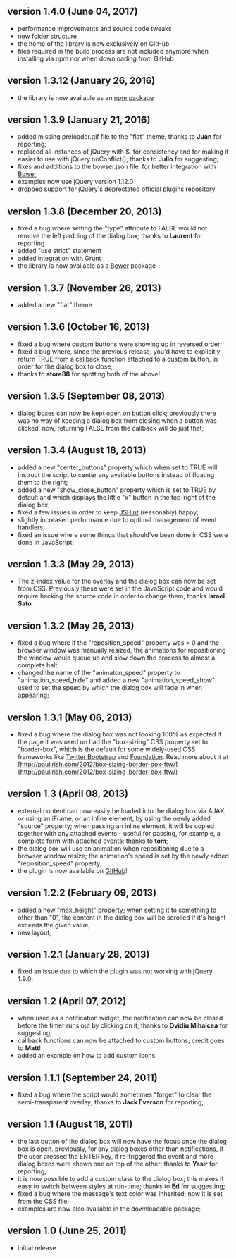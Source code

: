 ## version 1.4.0 (June 04, 2017)

- performance improvements and source code tweaks
- new folder structure
- the home of the library is now exclusively on GitHub
- files required in the build process are not included anymore when installing via npm nor when downloading from GitHub

## version 1.3.12 (January 26, 2016)

- the library is now available as an [npm package](https://www.npmjs.com/package/zebra_dialog)

## version 1.3.9 (January 21, 2016)

- added missing preloader.gif file to the "flat" theme; thanks to **Juan** for reporting;
- replaced all instances of jQuery with $, for consistency and for making it easier to use with jQuery.noConflict(); thanks to **Julio** for suggesting;
- fixes and additions to the bowser.json file, for better integration with [Bower](http://bower.io/)
- examples now use jQuery version 1.12.0
- dropped support for jQuery's deprectated official plugins repository

## version 1.3.8 (December 20, 2013)

- fixed a bug where setting the "type" attribute to FALSE would not remove the left padding of the dialog box; thanks to **Laurent** for reporting
- added "use strict" statement
- added integration with [Grunt](http://gruntjs.com/)
- the library is now available as a [Bower](http://bower.io/) package

## version 1.3.7 (November 26, 2013)

- added a new "flat" theme

## version 1.3.6 (October 16, 2013)

- fixed a bug where custom buttons were showing up in reversed order;
- fixed a bug where, since the previous release, you'd have to explicitly return TRUE from a callback function attached to a custom button, in order for the dialog box to close;
- thanks to **store88** for spotting both of the above!

## version 1.3.5 (September 08, 2013)

- dialog boxes can now be kept open on button click; previously there was no way of keeping a dialog box from closing when a button was clicked; now, returning FALSE from the callback will do just that;

## version 1.3.4 (August 18, 2013)

- added a new "center_buttons" property which when set to TRUE will instruct the script to center any available buttons instead of floating them to the right;
- added a new "show_close_button" property which is set to TRUE by default and which displays the little "x" button in the top-right of the dialog box;
- fixed a few issues in order to keep [JSHint](http://www.jshint.com/) (reasonably) happy;
- slightly increased performance due to optimal management of event handlers;
- fixed an issue where some things that should've been done in CSS were done in JavaScript;

## version 1.3.3 (May 29, 2013)

- The z-index value for the overlay and the dialog box can now be set from CSS. Previously these were set in the JavaScript code and would require hacking the source code in order to change them; thanks **Israel Sato**

## version 1.3.2 (May 26, 2013)

- fixed a bug where if the "reposition_speed" property was &gt; 0 and the browser window was manually resized, the animations for repositioning the window would queue up and slow down the process to almost a complete halt;
- changed the name of the "animaton_speed" property to "animation_speed_hide" and added a new "animation_speed_show" used to set the speed by which the dialog box will fade in when appearing;

## version 1.3.1 (May 06, 2013)

- fixed a bug where the dialog box was not looking 100% as expected if the page it was used on had the "box-sizing" CSS property set to "border-box", which is the default for some widely-used CSS frameworks like [Twitter Bootstrap](http://twitter.github.io/bootstrap/) and [Foundation](http://foundation.zurb.com/). Read more about it at [http://paulirish.com/2012/box-sizing-border-box-ftw/](http://paulirish.com/2012/box-sizing-border-box-ftw/)

## version 1.3 (April 08, 2013)

- external content can now easily be loaded into the dialog box via AJAX, or using an iFrame, or an inline element, by using the newly added "source" property; when passing an inline element, it will be copied together with any attached events - useful for passing, for example, a complete form with attached events; thanks to **tom**;
- the dialog box will use an animation when repositioning due to a browser window resize; the animation's speed is set by the newly added "reposition_speed" property;
- the plugin is now available on [GitHub](https://github.com/stefangabos/Zebra_Dialog)!

## version 1.2.2 (February 09, 2013)

- added a new "max_height" property; when setting it to something to other than "0", the content in the dialog box will be scrolled if it's height exceeds the given value;
- new layout;

## version 1.2.1 (January 28, 2013)

- fixed an issue due to which the plugin was not working with jQuery 1.9.0;

## version 1.2 (April 07, 2012)

- when used as a notification widget, the notification can now be closed before the timer runs out by clicking on it; thanks to **Ovidiu Mihalcea** for suggesting;
- callback functions can now be attached to custom buttons; credit goes to **Matt**!
- added an example on how to add custom icons

## version 1.1.1 (September 24, 2011)

- fixed a bug where the script would sometimes "forget" to clear the semi-transparent overlay; thanks to **Jack Everson** for reporting;

## version 1.1 (August 18, 2011)

- the last button of the dialog box will now have the focus once the dialog box is open. previously, for any dialog boxes other than notifications, if the user pressed the ENTER key, it re-triggered the event and more dialog boxes were shown one on top of the other; thanks to **Yasir** for reporting;
- it is now possible to add a custom class to the dialog box; this makes it easy to switch between styles at run-time; thanks to **Ed** for suggesting;
- fixed a bug where the message's text color was inherited; now it is set from the CSS file;
- examples are now also available in the downloadable package;

## version 1.0 (June 25, 2011)

- initial release
